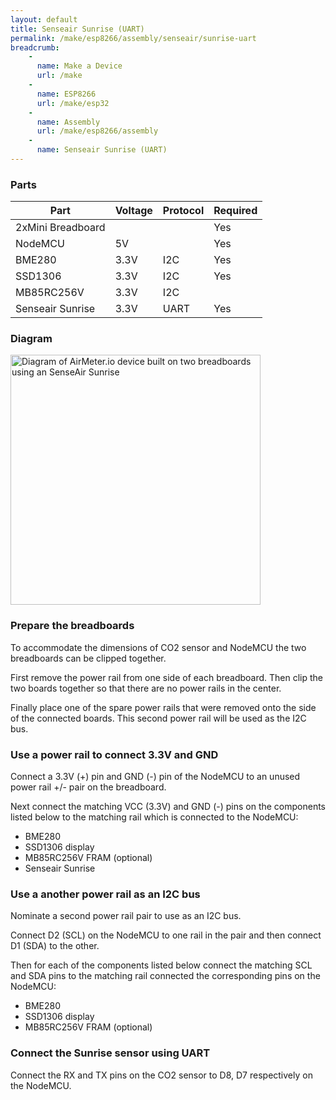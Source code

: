 ```yaml
---
layout: default
title: Senseair Sunrise (UART)
permalink: /make/esp8266/assembly/senseair/sunrise-uart
breadcrumb:
    - 
      name: Make a Device
      url: /make
    - 
      name: ESP8266
      url: /make/esp32
    -
      name: Assembly
      url: /make/esp8266/assembly
    - 
      name: Senseair Sunrise (UART)
---
```

### Parts

|Part|Voltage|Protocol|Required|
|--|--|--|--|
|2xMini Breadboard|||Yes|
|NodeMCU|5V||Yes|
|BME280|3.3V|I2C|Yes|
|SSD1306|3.3V|I2C|Yes|
|MB85RC256V|3.3V|I2C||
|Senseair Sunrise|3.3V|UART|Yes|


### Diagram

<img src="https://i.ibb.co/B2pkZxP/breadboard-sunrise.png" style="width:auto" height="400" alt="Diagram of AirMeter.io device built on two breadboards using an SenseAir Sunrise"/>


### Prepare the breadboards
To accommodate the dimensions of CO2 sensor and NodeMCU the two breadboards can be clipped together. 

First remove the power rail from one side of each breadboard. Then clip the two boards together so that there are no power rails in the center. 

Finally place one of the spare power rails that were removed onto the side of the connected boards. This second power rail will be used as the I2C bus.

### Use a power rail to connect 3.3V and GND
Connect a 3.3V (+) pin and GND (-) pin of the NodeMCU to an unused power rail +/- pair on the breadboard. 

Next connect the matching VCC (3.3V) and GND (-) pins on the components listed below to the matching rail which is connected to the NodeMCU:
- BME280
- SSD1306 display
- MB85RC256V FRAM (optional)
- Senseair Sunrise

### Use a another power rail as an I2C bus
Nominate a second power rail pair to use as an I2C bus. 

Connect D2 (SCL) on the NodeMCU to one rail in the pair and then connect D1 (SDA) to the other. 

Then for each of the components listed below connect the matching SCL and SDA pins to the matching rail connected the corresponding pins on the NodeMCU:
- BME280
- SSD1306 display
- MB85RC256V FRAM (optional) 

### Connect the Sunrise sensor using UART
Connect the RX and TX pins on the CO2 sensor to D8, D7 respectively on the NodeMCU.



